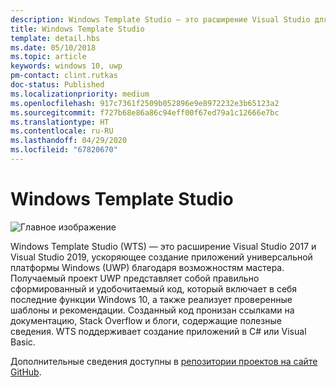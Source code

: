 ```yaml
---
description: Windows Template Studio — это расширение Visual Studio для быстрого создания приложений UWP.
title: Windows Template Studio
template: detail.hbs
ms.date: 05/10/2018
ms.topic: article
keywords: windows 10, uwp
pm-contact: clint.rutkas
doc-status: Published
ms.localizationpriority: medium
ms.openlocfilehash: 917c7361f2509b052896e9e8972232e3b65123a2
ms.sourcegitcommit: f727b68e86a86c94eff00f67ed79a1c12666e7bc
ms.translationtype: HT
ms.contentlocale: ru-RU
ms.lasthandoff: 04/29/2020
ms.locfileid: "67820670"
---
```

# <a name="windows-template-studio"></a>Windows Template Studio

![Главное изображение](images/wts1.png)

Windows Template Studio (WTS) — это расширение Visual Studio 2017 и Visual Studio 2019, ускоряющее создание приложений универсальной платформы Windows (UWP) благодаря возможностям мастера. Получаемый проект UWP представляет собой правильно сформированный и удобочитаемый код, который включает в себя последние функции Windows 10, а также реализует проверенные шаблоны и рекомендации. Созданный код пронизан ссылками на документацию, Stack Overflow и блоги, содержащие полезные сведения. WTS поддерживает создание приложений в C# или Visual Basic.

Дополнительные сведения доступны в [репозитории проектов на сайте GitHub](https://github.com/microsoft/windowsTemplateStudio).

